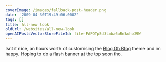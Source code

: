 ```yaml
---
coverImage: /images/fallback-post-header.png
date: '2009-04-30T19:49:06.000Z'
tags: []
title: All-new look
oldUrl: /websites/all-new-look
openAIPostsVectorStoreFileId: file-FAPOTpSd3Lmba6uRnkohoJ9W
---
```


Isnt it nice, an hours worth of customising the [Blog Oh Blog](https://www.blogohblog.com/) theme and im happy. Hoping to do a flash banner at the top soon tho.
